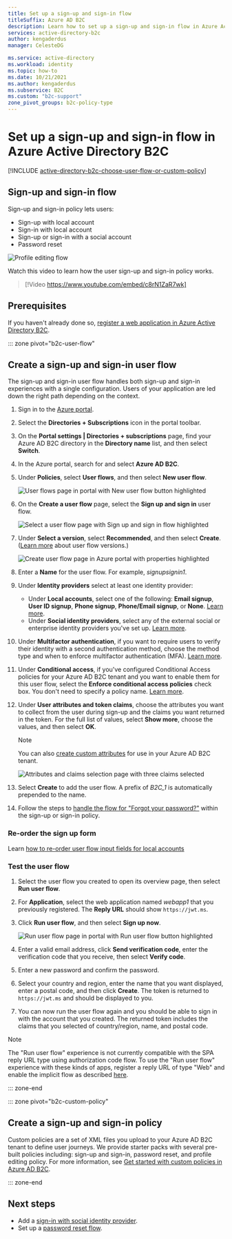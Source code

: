 ```yaml
---
title: Set up a sign-up and sign-in flow
titleSuffix: Azure AD B2C
description: Learn how to set up a sign-up and sign-in flow in Azure Active Directory B2C.
services: active-directory-b2c
author: kengaderdus
manager: CelesteDG

ms.service: active-directory
ms.workload: identity
ms.topic: how-to
ms.date: 10/21/2021
ms.author: kengaderdus
ms.subservice: B2C
ms.custom: "b2c-support"
zone_pivot_groups: b2c-policy-type
---
```


# Set up a sign-up and sign-in flow in Azure Active Directory B2C

[!INCLUDE [active-directory-b2c-choose-user-flow-or-custom-policy](../../includes/active-directory-b2c-choose-user-flow-or-custom-policy.md)]

## Sign-up and sign-in flow

Sign-up and sign-in policy lets users: 

* Sign-up with local account
* Sign-in with local account
* Sign-up or sign-in with a social account
* Password reset

![Profile editing flow](./media/add-sign-up-and-sign-in-policy/add-sign-up-and-sign-in-flow.png)

Watch this video to learn how the user sign-up and sign-in policy works. 

>[!Video https://www.youtube.com/embed/c8rN1ZaR7wk]

## Prerequisites

If you haven't already done so, [register a web application in Azure Active Directory B2C](tutorial-register-applications.md).

::: zone pivot="b2c-user-flow"

## Create a sign-up and sign-in user flow

The sign-up and sign-in user flow handles both sign-up and sign-in experiences with a single configuration. Users of your application are led down the right path depending on the context.

1. Sign in to the [Azure portal](https://portal.azure.com).
1. Select the **Directories + Subscriptions** icon in the portal toolbar.
1. On the **Portal settings | Directories + subscriptions** page, find your Azure AD B2C directory in the **Directory name** list, and then select **Switch**.
1. In the Azure portal, search for and select **Azure AD B2C**.
1. Under **Policies**, select **User flows**, and then select **New user flow**.

    ![User flows page in portal with New user flow button highlighted](./media/add-sign-up-and-sign-in-policy/sign-up-sign-in-user-flow.png)

1. On the **Create a user flow** page, select the **Sign up and sign in** user flow.

    ![Select a user flow page with Sign up and sign in flow highlighted](./media/add-sign-up-and-sign-in-policy/select-user-flow-type.png)

1. Under **Select a version**, select **Recommended**, and then select **Create**. ([Learn more](user-flow-versions.md) about user flow versions.)

    ![Create user flow page in Azure portal with properties highlighted](./media/add-sign-up-and-sign-in-policy/select-version.png)

1. Enter a **Name** for the user flow. For example, *signupsignin1*.
1. Under **Identity providers** select at least one identity provider:

   * Under **Local accounts**, select one of the following: **Email signup**, **User ID signup**, **Phone signup**, **Phone/Email signup**, or **None**. [Learn more](sign-in-options.md).
   * Under **Social identity providers**, select any of the external social or enterprise identity providers you've set up. [Learn more](add-identity-provider.md).
1. Under **Multifactor authentication**, if you want to require users to verify their identity with a second authentication method, choose the method type and when  to enforce multifactor authentication (MFA). [Learn more](multi-factor-authentication.md).
1. Under **Conditional access**, if you've configured Conditional Access policies for your Azure AD B2C tenant and you want to enable them for this user flow, select the **Enforce conditional access policies** check box. You don't need to specify a policy name. [Learn more](conditional-access-user-flow.md?pivots=b2c-user-flow).
1. Under **User attributes and token claims**, choose the attributes you want to collect from the user during sign-up and the claims you want returned in the token. For the full list of values, select **Show more**, choose the values, and then select **OK**.

   > [!NOTE]
   > You can also [create custom attributes](user-flow-custom-attributes.md?pivots=b2c-user-flow) for use in your Azure AD B2C tenant.

    ![Attributes and claims selection page with three claims selected](./media/add-sign-up-and-sign-in-policy/signup-signin-attributes.png)

1. Select **Create** to add the user flow. A prefix of *B2C_1* is automatically prepended to the name.
1. Follow the steps to [handle the flow for "Forgot your password?"](add-password-reset-policy.md?pivots=b2c-user-flow.md#self-service-password-reset-recommended) within the sign-up or sign-in policy.


### Re-order the sign up form
Learn [how to re-order user flow input fields for local accounts](customize-ui.md#re-order-input-fields-in-the-sign-up-form)

### Test the user flow

1. Select the user flow you created to open its overview page, then select **Run user flow**.
1. For **Application**, select the web application named *webapp1* that you previously registered. The **Reply URL** should show `https://jwt.ms`.
1. Click **Run user flow**, and then select **Sign up now**.

    ![Run user flow page in portal with Run user flow button highlighted](./media/add-sign-up-and-sign-in-policy/signup-signin-run-now.png)

1. Enter a valid email address, click **Send verification code**, enter the verification code that you receive, then select **Verify code**.
1. Enter a new password and confirm the password.
1. Select your country and region, enter the name that you want displayed, enter a postal code, and then click **Create**. The token is returned to `https://jwt.ms` and should be displayed to you.
1. You can now run the user flow again and you should be able to sign in with the account that you created. The returned token includes the claims that you selected of country/region, name, and postal code.

> [!NOTE]
> The "Run user flow" experience is not currently compatible with the SPA reply URL type using authorization code flow. To use the "Run user flow" experience with these kinds of apps, register a reply URL of type "Web" and enable the implicit flow as described [here](tutorial-register-spa.md).

::: zone-end

::: zone pivot="b2c-custom-policy"

## Create a sign-up and sign-in policy

Custom policies are a set of XML files you upload to your Azure AD B2C tenant to define user journeys. We provide starter packs with several pre-built policies including: sign-up and sign-in, password reset, and profile editing policy. For more information, see [Get started with custom policies in Azure AD B2C](tutorial-create-user-flows.md?pivots=b2c-custom-policy).

::: zone-end

## Next steps

* Add a [sign-in with social identity provider](add-identity-provider.md).
* Set up a [password reset flow](add-password-reset-policy.md).
